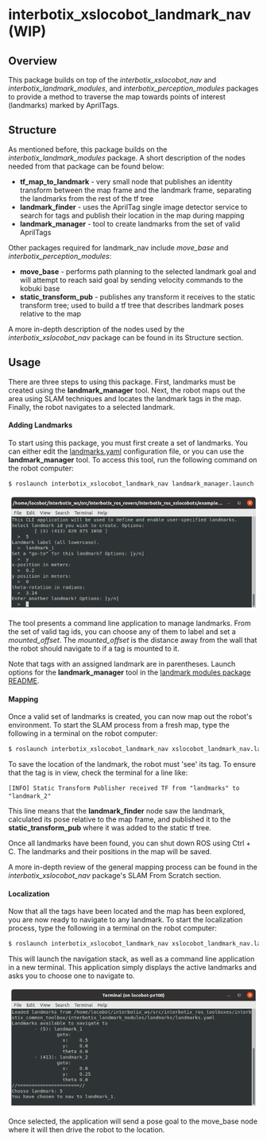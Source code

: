 # interbotix_xslocobot_landmark_nav (WIP)

## Overview
This package builds on top of the *interbotix_xslocobot_nav* and *interbotix_landmark_modules*, and *interbotix_perception_modules* packages to provide a method to traverse the map towards points of interest (landmarks) marked by AprilTags.

## Structure
<!-- ![xslocobot_landmark_nav_flowchart](images/xslocobot_landmark_nav_flowchart.png) -->

As mentioned before, this package builds on the *interbotix_landmark_modules* package. A short description of the nodes needed from that package can be found below:
 - **tf_map_to_landmark** - very small node that publishes an identity transform between the map frame and the landmark frame, separating the landmarks from the rest of the tf tree
 - **landmark_finder** - uses the AprilTag single image detector service to search for tags and publish their location in the map during mapping
 - **landmark_manager** - tool to create landmarks from the set of valid AprilTags

Other packages required for landmark_nav include *move_base* and *interbotix_perception_modules*:
 - **move_base** - performs path planning to the selected landmark goal and will attempt to reach said goal by sending velocity commands to the kobuki base
 - **static_transform_pub** - publishes any transform it receives to the static transform tree; used to build a tf tree that describes landmark poses relative to the map

A more in-depth description of the nodes used by the *interbotix_xslocobot_nav* package can be found in its Structure section.

## Usage
There are three steps to using this package. First, landmarks must be created using the **landmark_manager** tool. Next, the robot maps out the area using SLAM techniques and locates the landmark tags in the map. Finally, the robot navigates to a selected landmark.

#### Adding Landmarks
To start using this package, you must first create a set of landmarks. You can either edit the [landmarks.yaml](landmarks/landmarks.yaml) configuration file, or you can use the **landmark_manager** tool. To access this tool, run the following command on the robot computer:

```bash
$ roslaunch interbotix_xslocobot_landmark_nav landmark_manager.launch
```

<p align="center">
    <img width="%70" height="auto" src="images/landmark_manager.png">
</p>

The tool presents a command line application to manage landmarks. From the set of valid tag ids, you can choose any of them to label and set a *mounted_offset*. The *mounted_offset* is the distance away from the wall that the robot should navigate to if a tag is mounted to it.
<!-- A diagram describing this convention is below:

<p align="center">
    <img width="%70" height="auto" src="images/mounted_offset_convention.png">
</p> -->

Note that tags with an assigned landmark are in parentheses. Launch options for the **landmark_manager** tool in the [landmark modules package README](https://github.com/Interbotix/interbotix_ros_toolboxes/tree/main/interbotix_common_toolbox/interbotix_landmark_modules#landmark_managerlaunch).

#### Mapping
Once a valid set of landmarks is created, you can now map out the robot's environment. To start the SLAM process from a fresh map, type the following in a terminal on the robot computer:
```bash
$ roslaunch interbotix_xslocobot_landmark_nav xslocobot_landmark_nav.launch robot_model:=locobot_px100 mapping:=true rtabmap_args:=-d
```

To save the location of the landmark, the robot must 'see' its tag. To ensure that the tag is in view, check the terminal for a line like:
```
[INFO] Static Transform Publisher received TF from "landmarks" to "landmark_2"
```
This line means that the **landmark_finder** node saw the landmark, calculated its pose relative to the map frame, and published it to the **static_transform_pub** where it was added to the static tf tree.

Once all landmarks have been found, you can shut down ROS using Ctrl + C. The landmarks and their positions in the map will be saved.

A more in-depth review of the general mapping process can be found in the *interbotix_xslocobot_nav* package's SLAM From Scratch section.

#### Localization
Now that all the tags have been located and the map has been explored, you are now ready to navigate to any landmark. To start the localization process, type the following in a terminal on the robot computer:
```bash
$ roslaunch interbotix_xslocobot_landmark_nav xslocobot_landmark_nav.launch robot_model:=locobot_px100 localization:=true
```

This will launch the navigation stack, as well as a command line application in a new terminal. This application simply displays the active landmarks and asks you to choose one to navigate to.

<p align="center">
    <img width="%70" height="auto" src="images/nav_to_landmark.png">
</p>

Once selected, the application will send a pose goal to the move_base node where it will then drive the robot to the location.

<!-- ## Troubleshooting Notes
TODO -->
